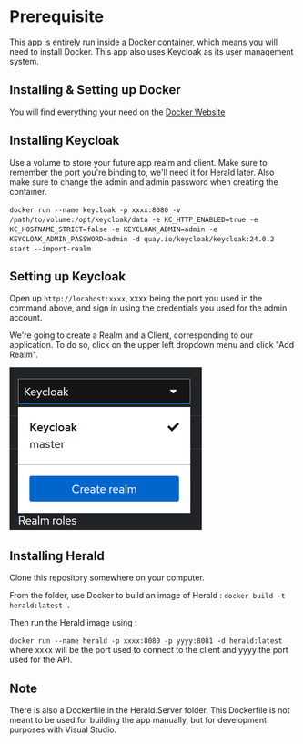 # Prerequisite

This app is entirely run inside a Docker container, which means you will need to install Docker.
This app also uses Keycloak as its user management system.

## Installing & Setting up Docker

You will find everything your need on the [Docker Website](https://docs.docker.com/desktop/)

## Installing Keycloak

Use a volume to store your future app realm and client.
Make sure to remember the port you're binding to, we'll need it for Herald later.
Also make sure to change the admin and admin password when creating the container.

`docker run --name keycloak -p xxxx:8080 -v /path/to/volume:/opt/keycloak/data -e KC_HTTP_ENABLED=true -e KC_HOSTNAME_STRICT=false -e KEYCLOAK_ADMIN=admin -e KEYCLOAK_ADMIN_PASSWORD=admin -d quay.io/keycloak/keycloak:24.0.2 start --import-realm`

## Setting up Keycloak

Open up `http://locahost:xxxx`, xxxx being the port you used in the command above, and sign in using the credentials you used for the admin account.

We're going to create a Realm and a Client, corresponding to our application. To do so, click on the upper left dropdown menu and click "Add Realm".

![](assets/keycloak_1.png)

## Installing Herald

Clone this repository somewhere on your computer.

From the folder, use Docker to build an image of Herald :
`docker build -t herald:latest .`

Then run the Herald image using :

`docker run --name herald -p xxxx:8080 -p yyyy:8081 -d herald:latest`
where xxxx will be the port used to connect to the client and yyyy the port used for the API.

## Note

There is also a Dockerfile in the Herald.Server folder. This Dockerfile is not meant to be used for building the app manually, but for development purposes with Visual Studio.
